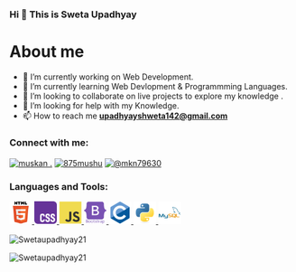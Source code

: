 ### Hi  👋 This is Sweta Upadhyay

<h1>About me</h1>

- 🔭 I’m currently working on Web Development.
- 🌱 I’m currently learning Web Devlopment & Programmming Languages.
- 👯 I’m looking to collaborate on live projects to explore my knowledge .
- 🤔 I’m looking for help with  my Knowledge.
- 📫 How to reach me **upadhyayshweta142@gmail.com**

<h3 align="left">Connect with me:</h3>
<p align="left">
  
<a href="https://www.linkedin.com/in/sweta-upadhyay-0a10061a7" target="blank"><img align="center" src="https://raw.githubusercontent.com/rahuldkjain/github-profile-readme-generator/master/src/images/icons/Social/linked-in-alt.svg" alt="muskan ." height="30" width="40" /></a>
<a href="https://www.instagram.com/__sweta_upadhyay__/" target="blank"><img align="center" src="https://raw.githubusercontent.com/rahuldkjain/github-profile-readme-generator/master/src/images/icons/Social/instagram.svg" alt="875mushu" height="30" width="40" /></a>
<a href="https://www.hackerrank.com/upadhyayshweta12" target="blank"><img align="center" src="https://raw.githubusercontent.com/rahuldkjain/github-profile-readme-generator/master/src/images/icons/Social/hackerrank.svg" alt="@mkn79630" height="30" width="40" /></a>
</p>

<h3 align="left">Languages and Tools:</h3>
<p align="left"><a href="https://www.w3.org/html/" target="_blank" rel="noreferrer"> <img src="https://raw.githubusercontent.com/devicons/devicon/master/icons/html5/html5-original-wordmark.svg" alt="html5" width="40" height="40"/> </a>  <a href="https://www.w3.org/css/" target="_blank" rel="noreferrer"><img src="https://raw.githubusercontent.com/devicons/devicon/master/icons/css/css-original.svg" alt="css" width="40" height="40"/> </a><a href="https://developer.mozilla.org/en-US/docs/Web/JavaScript" target="_blank" rel="noreferrer"> <img src="https://raw.githubusercontent.com/devicons/devicon/master/icons/javascript/javascript-original.svg" alt="javascript" width="40" height="40"/> </a><a href="https://getbootstrap.com" target="_blank" rel="noreferrer"><img src="https://raw.githubusercontent.com/devicons/devicon/master/icons/bootstrap/bootstrap-plain-wordmark.svg" alt="bootstrap" width="40" height="40"/> </a> <a href="https://www.cprogramming.com/" target="_blank" rel="noreferrer"> <img src="https://raw.githubusercontent.com/devicons/devicon/master/icons/c/c-original.svg" alt="c" width="40" height="40"/> </a> <a href="https://www.pythonprogramming.com/" target="_blank" rel="noreferrer"> <img src="https://raw.githubusercontent.com/devicons/devicon/master/icons/python/python-original.svg" alt="python" width="40" height="40"/> </a><a href="https://www.mysql.com/" target="_blank" rel="noreferrer"> <img src="https://raw.githubusercontent.com/devicons/devicon/master/icons/mysql/mysql-original-wordmark.svg" alt="mysql" width="40" height="40"/> </a> </p>

<p><img align="center" src="https://github-readme-stats.vercel.app/api/top-langs?username=Swetaupadhyay21&show_icons=true&locale=en&layout=compact" alt="Swetaupadhyay21" /></p>

<p><img align="center" src="https://github-readme-streak-stats.herokuapp.com/?user=Swetaupadhyay21&" alt="Swetaupadhyay21" /></p>

